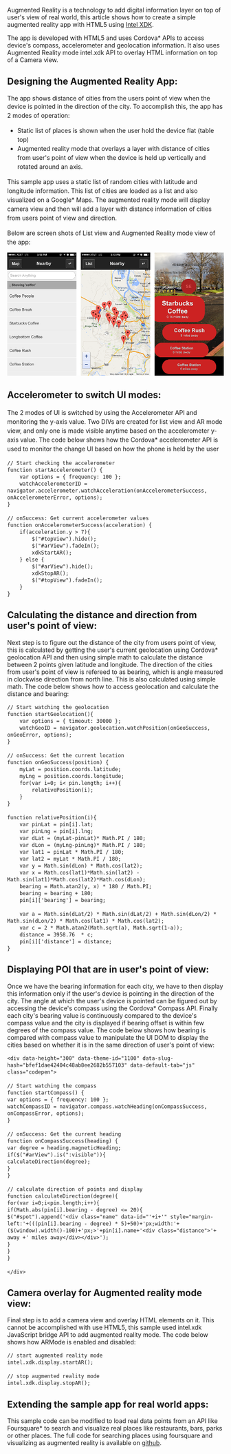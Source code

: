 

Augmented Reality is a technology to add digital information layer on top of user's view of real world, this article shows how to create a simple augmented reality app with HTML5 using [Intel XDK](http://xdk.intel.com).

The app is developed with HTML5 and uses Cordova* APIs to access device's compass, accelerometer and geolocation information. It also uses Augmented Reality mode intel.xdk API to overlay HTML information on top of a Camera view.



## Designing the Augmented Reality App: 

The app shows distance of cities from the users point of view when the device is pointed in the direction of the city. <span style="font-size: 1em; line-height: 1.5;">To accomplish this, the app has 2 modes of operation:</span>

*   <span style="font-size: 1em; line-height: 1.5;">Static list of places is shown when the user hold the device flat (table top)</span>
*   <span style="font-size: 1em; line-height: 1.5;">Augmented reality mode that overlays a layer with distance of cities from user's point of view when the device is held up vertically and rotated around an axis.</span>

<span style="font-size: 1em; line-height: 1.5;">This sample app uses a static list of random cities with latitude and longitude information. This list of cities are loaded as a list and also visualized on a Google* Maps. The augmented reality mode will display camera view and then will add a layer with distance information of cities from users point of view and direction.</span>

<span style="font-size: 1em; line-height: 1.5;">Below are screen shots of List view and Augmented Reality mode view of the app:</span>

![](armode.png)

## Accelerometer to switch UI modes:

<span style="font-size: 1em; line-height: 1.5;">The 2 modes of UI is switched by using the Accelerometer API and monitoring the y-axis value. Two DIVs are created for list view and AR mode view, and only one is made visible anytime based on the accelerometer y-axis value. The code below shows how the Cordova* accelerometer API is used to monitor the change UI based on how the phone is held by the user</span>



    // Start checking the accelerometer
    function startAccelerometer() {
        var options = { frequency: 100 };
        watchAccelerometerID = navigator.accelerometer.watchAcceleration(onAccelerometerSuccess, onAccelerometerError, options);
    }

    // onSuccess: Get current accelerometer values
    function onAccelerometerSuccess(acceleration) {
        if(acceleration.y > 7){
            $("#topView").hide();
            $("#arView").fadeIn();
            xdkStartAR();
        } else {
            $("#arView").hide();
            xdkStopAR();
            $("#topView").fadeIn();        
        }
    }



## Calculating the distance and direction from user's point of view:

Next step is to figure out the distance of the city from users point of view, this is calculated by getting the user's current geolocation using Cordova* geolocation API and then using simple math to calculate the distance between 2 points given latitude and longitude. The direction of the cities from user's point of view is refereed to as bearing, which is angle measured in clockwise direction from north line. This is also calculated using simple math. The code below shows how to access geolocation and calculate the distance and bearing:



    // Start watching the geolocation        
    function startGeolocation(){
        var options = { timeout: 30000 };
        watchGeoID = navigator.geolocation.watchPosition(onGeoSuccess, onGeoError, options);
    }

    // onSuccess: Get the current location
    function onGeoSuccess(position) {
        myLat = position.coords.latitude;
        myLng = position.coords.longitude;
        for(var i=0; i< pin.length; i++){
            relativePosition(i);
        }
    }

    function relativePosition(i){
        var pinLat = pin[i].lat;
        var pinLng = pin[i].lng;
        var dLat = (myLat-pinLat)* Math.PI / 180;
        var dLon = (myLng-pinLng)* Math.PI / 180;
        var lat1 = pinLat * Math.PI / 180;
        var lat2 = myLat * Math.PI / 180;
        var y = Math.sin(dLon) * Math.cos(lat2);
        var x = Math.cos(lat1)*Math.sin(lat2) - Math.sin(lat1)*Math.cos(lat2)*Math.cos(dLon);
        bearing = Math.atan2(y, x) * 180 / Math.PI;
        bearing = bearing + 180;
        pin[i]['bearing'] = bearing;

        var a = Math.sin(dLat/2) * Math.sin(dLat/2) + Math.sin(dLon/2) * Math.sin(dLon/2) * Math.cos(lat1) * Math.cos(lat2); 
        var c = 2 * Math.atan2(Math.sqrt(a), Math.sqrt(1-a)); 
        distance = 3958.76  * c;
        pin[i]['distance'] = distance;
    }



## Displaying POI that are in user's point of view:

Once we have the bearing information for each city, we have to then display this information only if the user's device is pointing in the direction of the city. The angle at which the user's device is pointed can be figured out by accessing the device's compass using the Cordova* Compass API. Finally each city's bearing value is continuously compared to the device's compass value and the city is displayed if bearing offset is within few degrees of the compass value. The code below shows how bearing is compared with compass value to manipulate the UI DOM to display the cities based on whether it is in the same direction of user's point of view:

    <div data-height="300" data-theme-id="1100" data-slug-hash="bfef1dae42404c48ab8ee2682b557103" data-default-tab="js" class="codepen">
    
    // Start watching the compass
    function startCompass() {
    var options = { frequency: 100 };
    watchCompassID = navigator.compass.watchHeading(onCompassSuccess, onCompassError, options);
    }
    
    // onSuccess: Get the current heading
    function onCompassSuccess(heading) {
    var degree = heading.magneticHeading;
    if($("#arView").is(":visible")){
    calculateDirection(degree);
    }
    }
    
    // calculate direction of points and display
    function calculateDirection(degree){
    for(var i=0;i<pin.length;i++){
    if(Math.abs(pin[i].bearing - degree) <= 20){
    $("#spot").append('<div class="name" data-id="'+i+'" style="margin-left:'+(((pin[i].bearing - degree) * 5)+50)+'px;width:'+($(window).width()-100)+'px;>'+pin[i].name+'<div class="distance">'+ away +' miles away</div></div>');
    }
    }
    }
    
    </div>

## Camera overlay for Augmented reality mode view:

Final step is to add a camera view and overlay HTML elements on it. This cannot be accomplished with use HTML5, this sample used intel.xdk JavaScript bridge API to add augmented reality mode. The code below shows how ARMode is enabled and disabled:

<div data-height="150" data-theme-id="1100" data-slug-hash="755a5d988264af60e3567c9e5ffbb4f4" data-default-tab="js" class="codepen">

    // start augmented reality mode
    intel.xdk.display.startAR();

    // stop augmented reality mode
    intel.xdk.display.stopAR();

</div>

## Extending the sample app for real world apps:

This sample code can be modified to load real data points from an API like Foursquare* to search and visualize real places like restaurants, bars, parks or other places. The full code for searching places using foursquare and visualizing as augmented reality is available on [github](https://github.com/krisrak/html5-augmented-reality-app).

</div>

</div>

</div>